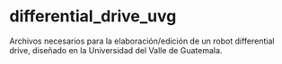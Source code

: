 # differential_drive_uvg
Archivos necesarios para la elaboración/edición de un robot differential drive, diseñado en la Universidad del Valle de Guatemala. 
